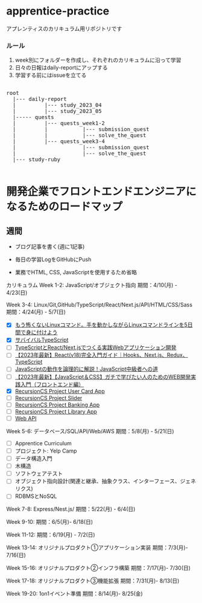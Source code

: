 # apprentice-practice
アプレンティスのカリキュラム用リポジトリです

### ルール
1. week別にフォルダーを作成し、それぞれのカリキュラムに沿って学習
2. 日々の日報はdaily-reportにアップする
3. 学習する前にはissueを立てる

<pre>

root
  |--- daily-report
  |         |--- study_2023_04
  |         |--- study_2023_05
  |----- quests
  |         |--- quests_week1-2
  |         |           |--- submission_quest
  |         |           |--- solve_the_quest
  |         |--- quests_week3-4
  |                     |--- submission_quest
  |                     |--- solve_the_quest
  |--- study-ruby

</pre>

# 開発企業でフロントエンドエンジニアになるためのロードマップ

## 週間
- ブログ記事を書く(週に1記事)
- 毎日の学習LogをGitHubにPush


- 業務でHTML, CSS, JavaScriptを使用するため省略

カリキュラム
Week 1-2: JavaScript/オブジェクト指向
期間：4/10(月) - 4/23(日)

Week 3-4: Linux/Git,GitHub/TypeScript/React/Next.js/API/HTML/CSS/Sass
期間：4/24(月) - 5/7(日)
- [x] [もう怖くないLinuxコマンド。手を動かしながらLinuxコマンドラインを5日間で身に付けよう](https://www.udemy.com/share/102dIu3@olmtc9FfVwvpJhXWaXNOjjYK5u-LIBfnch4i6PUy_devfpbiNa284hc1gsWgcT4LbQ==/)
- [x] [サバイバルTypeScript](https://typescriptbook.jp/)
- [ ] [TypeScriptとReact/Next.jsでつくる実践Webアプリケーション開発](https://amzn.asia/d/fosKH90)
- [ ] [【2023年最新】React(v18)完全入門ガイド｜Hooks、Next.js、Redux、TypeScript](https://www.udemy.com/share/106Nqw3@uFBWfnk1nPYzv8ji3t0N7YJAMI8TC8jHqt333CrCMGRJJcKVdFK4774dcelibxbZ2A==/)
- [ ] [JavaScriptの動作を論理的に解説！JavaScript中級者への道](https://www.udemy.com/share/102zAI3@wh5JyE8eVj0k_7c3z689jx7AM9jOqCMsszEJBuqtb60qeCHGqGSv-2BwCAWRNtjZlA==/)
- [ ] [【2023年最新】【JavaScript＆CSS】ガチで学びたい人のためのWEB開発実践入門（フロントエンド編）](https://www.udemy.com/share/102zAI3@fF-5KYcHQD15qPDTDn3ADpyTRymsT6JkIKScPvQlFJ-AFhxFAOSe3u2pfhc9rCVrPQ==/)
- [x] [RecursionCS Project User Card App](https://recursionist.io/)
- [ ] [RecursionCS Project Slider](https://recursionist.io/)
- [ ] [RecursionCS Project Banking App](https://recursionist.io/)
- [ ] [RecursionCS Project Library App](https://recursionist.io/)
- [ ] [Web API](https://amzn.asia/d/fDFVVkU)

Week 5-6: データベース/SQL/API/Web/AWS
期間：5/8(月) - 5/21(日)
- [ ] Apprentice Curriculum
- [ ] プロジェクト: Yelp Camp
- [ ] データ構造入門
- [ ] 木構造
- [ ] ソフトウェアテスト
- [ ] オブジェクト指向設計(関連と継承、抽象クラス、インターフェース、ジェネリクス)
- [ ] RDBMSとNoSQL

Week 7-8: Express/Nest.js/
期間：5/22(月) - 6/4(日)

Week 9-10:
期間：6/5(月)- 6/18(日)

Week 11-12:
期間：6/19(月) - 7/2(日)

Week 13-14: オリジナルプロダクト①アプリケーション実装
期間：7/3(月)- 7/16(日)

Week 15-16: オリジナルプロダクト②インフラ構築
期間：7/17(月)- 7/30(日)

Week 17-18: オリジナルプロダクト③機能拡張
期間：7/31(月)- 8/13(日)

Week 19-20: 1on1イベント準備
期間：8/14(月)- 8/25(金)
